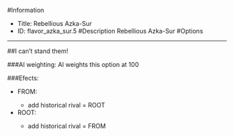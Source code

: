 #Information
 - Title: Rebellious Azka-Sur
 - ID: flavor_azka_sur.5
#Description
Rebellious Azka-Sur
#Options

___
##I can’t stand them!

###AI weighting:
AI weights this option at 100


###Efects:<ul><li>FROM:</li><ul><li>add historical rival = ROOT</li></ul><li>ROOT:</li><ul><li>add historical rival = FROM</li></ul></ul>

